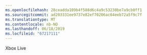 ```yaml
---
ms.openlocfilehash: 28ceadda109b4f588d6c4a9c53230be7a9cb0ff1
ms.sourcegitcommit: ad203331ee9737e82ef70206ac04eeb72a5f9c7f
ms.translationtype: MT
ms.contentlocale: nb-NO
ms.lasthandoff: 06/18/2019
ms.locfileid: "67217111"
---
```

Xbox Live
